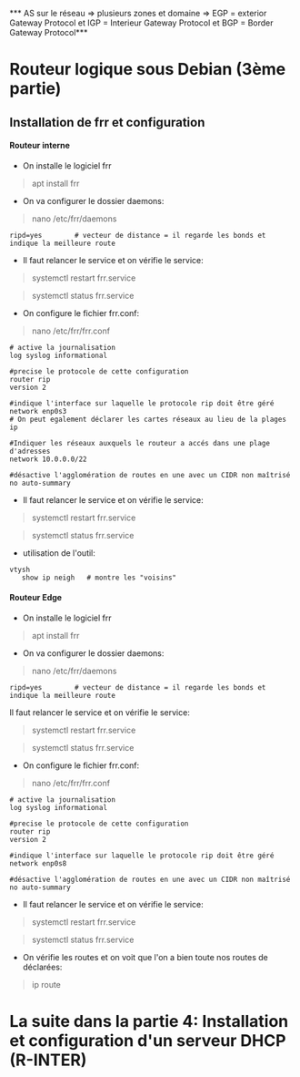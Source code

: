 *** AS sur le réseau => plusieurs zones et domaine => EGP = exterior Gateway Protocol et IGP = Interieur Gateway Protocol et BGP = Border Gateway Protocol***

# Routeur logique sous Debian (3ème partie)

## Installation de frr et configuration

#### Routeur interne

- On installe le logiciel frr
>apt install frr

- On va configurer le dossier daemons:

>nano /etc/frr/daemons
```
ripd=yes        # vecteur de distance = il regarde les bonds et indique la meilleure route
```
- Il faut relancer le service et on vérifie le service:

>systemctl restart frr.service

>systemctl status frr.service

- On configure le fichier frr.conf:

>nano /etc/frr/frr.conf

```
# active la journalisation
log syslog informational

#precise le protocole de cette configuration
router rip
version 2

#indique l'interface sur laquelle le protocole rip doit être géré
network enp0s3
# On peut egalement déclarer les cartes réseaux au lieu de la plages ip

#Indiquer les réseaux auxquels le routeur a accés dans une plage d'adresses
network 10.0.0.0/22

#désactive l'agglomération de routes en une avec un CIDR non maîtrisé
no auto-summary
```
- Il faut relancer le service et on vérifie le service:

>systemctl restart frr.service

>systemctl status frr.service

- utilisation de l'outil:
 ```
vtysh
    show ip neigh   # montre les "voisins"
```

#### Routeur Edge

- On installe le logiciel frr

>apt install frr

- On va configurer le dossier daemons:

>nano /etc/frr/daemons
```
ripd=yes        # vecteur de distance = il regarde les bonds et indique la meilleure route
```
Il faut relancer le service et on vérifie le service:

>systemctl restart frr.service

>systemctl status frr.service

- On configure le fichier frr.conf:

>nano /etc/frr/frr.conf

```
# active la journalisation
log syslog informational

#precise le protocole de cette configuration
router rip
version 2

#indique l'interface sur laquelle le protocole rip doit être géré
network enp0s8

#désactive l'agglomération de routes en une avec un CIDR non maîtrisé
no auto-summary
```
- Il faut relancer le service et on vérifie le service:

>systemctl restart frr.service

>systemctl status frr.service

- On vérifie les routes et on voit que l'on a bien toute nos routes de déclarées:
>ip route

# La suite dans la partie 4: Installation et configuration d'un serveur DHCP (R-INTER)

